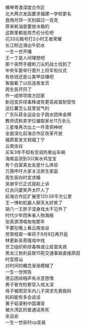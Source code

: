横琴粤澳深度合作区  
北大两次发函要求福建一学校更名  
食用月饼一天别超过一百克  
原来蚝油是要放冰箱的  
这群里都是周杰伦分伦吧  
花33元租号打2小时王者荣耀  
长江附近涌出牛奶水  
一生一世开播  
王一丁是人间理想吧  
那个突然手握刺刀尖的战士找到了  
中央军委举行晋升上将军衔仪式  
有些钱还是让美甲店赚吧  
客服看了以后连夜发货  
周生辰开窍了  
乔一成带项南方回家  
新冠变异缪毒株或有更高疫苗耐受性  
这红薯怎么鼠里鼠气的  
广东队获全运会女子跳水团体金牌  
教师谎称卖学位骗取家长11万余元  
三星堆再次出土一件青铜神树  
全面深化前海合作区改革开放  
福原爱发文祝福丁宁  
云南虫谷  
买车3年不知有空调热晕出车祸  
海南监测到3只紫水鸡宝宝  
有个白富美女友是什么体验  
万茜呼吁大家关注原生家庭  
周生辰向时宜求婚  
吴谢宇已正式提起上诉  
红衣闪婆笑声太吓人了  
前海合作区扩展至120.56平方公里  
王一博和机器人聊天太好笑了  
胡八一王胖子湿身戏太不见外了  
时代少年团朱雀人物海报  
张真源清唱匆匆那年  
不要在晚上看云南虫谷  
劳荣枝案一审将于9月9日再开庭  
林更新吴奇隆戏中戏  
世卫组织称缪毒株或让疫苗失效  
黑龙江勃利县致15死交通事故直接原因  
时宜搭讪  
对时间的概念渐渐模糊了  
一生一世预告  
德云团综相声有点意思嘿  
男子冒充检察官入戏太深  
母子被困货车内儿子哭求先救我妈  
妈妈能有多会说话  
黄子韬录制中国潮音  
被大湾区的普通话笑死  
全运会  
一生一世辰时cp变装  
